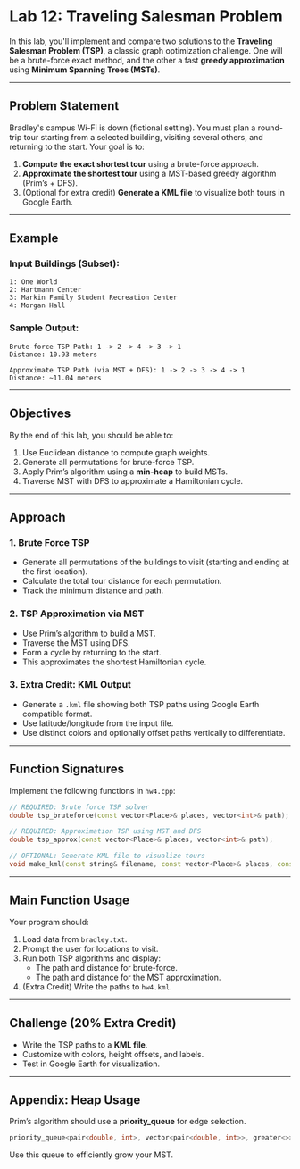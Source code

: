 # **Lab 12: Traveling Salesman Problem**

In this lab, you'll implement and compare two solutions to the **Traveling Salesman Problem (TSP)**, a classic graph optimization challenge. One will be a brute-force exact method, and the other a fast **greedy approximation** using **Minimum Spanning Trees (MSTs)**.

---

## **Problem Statement**

Bradley's campus Wi-Fi is down (fictional setting). You must plan a round-trip tour starting from a selected building, visiting several others, and returning to the start. Your goal is to:

1. **Compute the exact shortest tour** using a brute-force approach.
2. **Approximate the shortest tour** using a MST-based greedy algorithm (Prim’s + DFS).
3. (Optional for extra credit) **Generate a KML file** to visualize both tours in Google Earth.

---

## **Example**

### **Input Buildings (Subset):**
```
1: One World
2: Hartmann Center
3: Markin Family Student Recreation Center
4: Morgan Hall
```

### **Sample Output:**
```
Brute-force TSP Path: 1 -> 2 -> 4 -> 3 -> 1
Distance: 10.93 meters

Approximate TSP Path (via MST + DFS): 1 -> 2 -> 3 -> 4 -> 1
Distance: ~11.04 meters
```

---

## **Objectives**

By the end of this lab, you should be able to:

1. Use Euclidean distance to compute graph weights.
2. Generate all permutations for brute-force TSP.
3. Apply Prim’s algorithm using a **min-heap** to build MSTs.
4. Traverse MST with DFS to approximate a Hamiltonian cycle.

---

## **Approach**

### **1. Brute Force TSP**

- Generate all permutations of the buildings to visit (starting and ending at the first location).
- Calculate the total tour distance for each permutation.
- Track the minimum distance and path.

### **2. TSP Approximation via MST**

- Use Prim’s algorithm to build a MST.
- Traverse the MST using DFS.
- Form a cycle by returning to the start.
- This approximates the shortest Hamiltonian cycle.

### **3. Extra Credit: KML Output**

- Generate a `.kml` file showing both TSP paths using Google Earth compatible format.
- Use latitude/longitude from the input file.
- Use distinct colors and optionally offset paths vertically to differentiate.

---

## **Function Signatures**

Implement the following functions in `hw4.cpp`:

```cpp
// REQUIRED: Brute force TSP solver
double tsp_bruteforce(const vector<Place>& places, vector<int>& path);

// REQUIRED: Approximation TSP using MST and DFS
double tsp_approx(const vector<Place>& places, vector<int>& path);

// OPTIONAL: Generate KML file to visualize tours
void make_kml(const string& filename, const vector<Place>& places, const vector<int>& brute_path, const vector<int>& approx_path);
```

---

## **Main Function Usage**

Your program should:
1. Load data from `bradley.txt`.
2. Prompt the user for locations to visit.
3. Run both TSP algorithms and display:
   - The path and distance for brute-force.
   - The path and distance for the MST approximation.
4. (Extra Credit) Write the paths to `hw4.kml`.

---

## **Challenge (20% Extra Credit)**

- Write the TSP paths to a **KML file**.
- Customize with colors, height offsets, and labels.
- Test in Google Earth for visualization.

---

## **Appendix: Heap Usage**

Prim’s algorithm should use a **priority_queue** for edge selection.

```cpp
priority_queue<pair<double, int>, vector<pair<double, int>>, greater<>> minHeap;
```

Use this queue to efficiently grow your MST.